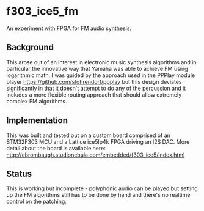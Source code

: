 # f303_ice5_fm
An experiment with FPGA for FM audio synthesis.

## Background
This arose out of an interest in electronic music synthesis algorithms and in
particular the innovative way that Yamaha was able to achieve FM using
logarithmic math. I was guided by the approach used in the PPPlay
module player https://github.com/stohrendorf/ppplay but this design deviates
significantly in that it doesn't attempt to do any of the percussion and it
includes a more flexible routing approach that should allow extremely complex
FM algorithms.

## Implementation
This was built and tested out on a custom board comprised of an STM32F303
MCU and a Lattice ice5lp4k FPGA driving an I2S DAC. More detail about the
board is available here: http://ebrombaugh.studionebula.com/embedded/f303_ice5/index.html

## Status
This is working but incomplete - polyphonic audio can be played but setting up
the FM algorithms still has to be done by hand and there's no realtime control
on the patching.
